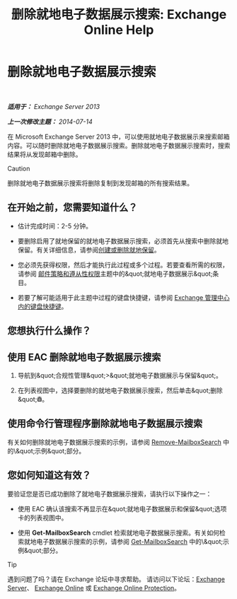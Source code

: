 ﻿---
title: '删除就地电子数据展示搜索: Exchange Online Help'
TOCTitle: 删除就地电子数据展示搜索
ms:assetid: 78461a78-1255-4a26-9d36-c6b8eb82a4f9
ms:mtpsurl: https://technet.microsoft.com/zh-cn/library/Dd298078(v=EXCHG.150)
ms:contentKeyID: 50490868
ms.date: 05/23/2018
mtps_version: v=EXCHG.150
ms.translationtype: MT
---

# 删除就地电子数据展示搜索

 

_**适用于：** Exchange Server 2013_

_**上一次修改主题：** 2014-07-14_

在 Microsoft Exchange Server 2013 中，可以使用就地电子数据展示来搜索邮箱内容。可以随时删除就地电子数据展示搜索。删除就地电子数据展示搜索时，搜索结果将从发现邮箱中删除。

> [!CAUTION]  
> 删除就地电子数据展示搜索将删除复制到发现邮箱的所有搜索结果。


## 在开始之前，您需要知道什么？

  - 估计完成时间：2-5 分钟。

  - 要删除启用了就地保留的就地电子数据展示搜索，必须首先从搜索中删除就地保留。有关详细信息，请参阅[创建或删除就地保留](create-or-remove-an-in-place-hold-exchange-2013-help.md)。

  - 您必须先获得权限，然后才能执行此过程或多个过程。若要查看所需的权限，请参阅 [邮件策略和遵从性权限](messaging-policy-and-compliance-permissions-exchange-2013-help.md)主题中的\&quot;就地电子数据展示\&quot;条目。

  - 若要了解可能适用于此主题中过程的键盘快捷键，请参阅 [Exchange 管理中心内的键盘快捷键](keyboard-shortcuts-in-the-exchange-admin-center-exchange-online-protection-help.md)。

## 您想执行什么操作？

## 使用 EAC 删除就地电子数据展示搜索

1.  导航到\&quot;合规性管理\&quot;\>\&quot;就地电子数据展示与保留\&quot;。

2.  在列表视图中，选择要删除的就地电子数据展示搜索，然后单击\&quot;删除\&quot;![删除图标](images/JJ657511.14f639f6-61e8-4418-bbfb-0db14de9d2f5(EXCHG.150).gif "删除图标")。

## 使用命令行管理程序删除就地电子数据展示搜索

有关如何删除就地电子数据展示搜索的示例，请参阅 [Remove-MailboxSearch](https://technet.microsoft.com/zh-cn/library/dd298130\(v=exchg.150\)) 中的\&quot;示例\&quot;部分。

## 您如何知道这有效？

要验证您是否已成功删除了就地电子数据展示搜索，请执行以下操作之一：

  - 使用 EAC 确认该搜索不再显示在\&quot;就地电子数据展示和保留\&quot;选项卡的列表视图中。

  - 使用 **Get-MailboxSearch** cmdlet 检索就地电子数据展示搜索。有关如何检索就地电子数据展示搜索的示例，请参阅 [Get-MailboxSearch](https://technet.microsoft.com/zh-cn/library/dd351021\(v=exchg.150\)) 中的\&quot;示例\&quot;部分。

> [!TIP]  
> 遇到问题了吗？请在 Exchange 论坛中寻求帮助。 请访问以下论坛：<a href="https://go.microsoft.com/fwlink/p/?linkid=60612">Exchange Server</a>、 <a href="https://go.microsoft.com/fwlink/p/?linkid=267542">Exchange Online</a> 或 <a href="https://go.microsoft.com/fwlink/p/?linkid=285351">Exchange Online Protection</a>。

